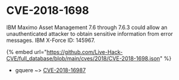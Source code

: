 # CVE-2018-1698

IBM Maximo Asset Management 7.6 through 7.6.3 could allow an unauthenticated attacker to obtain sensitive information from error messages. IBM X-Force ID: 145967.

{% embed url="https://github.com/Live-Hack-CVE/full_database/blob/main/cves/2018/CVE-2018-1698.json" %}


* gquere ~> [CVE-2018-16987](https://www.alice-snow.ru/2018/database/cve-2018-1698/cve-2018-16987-gquere)